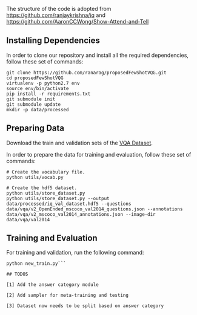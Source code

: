 
The structure of the code is adopted from https://github.com/ranjaykrishna/iq and https://github.com/AaronCCWong/Show-Attend-and-Tell

## Installing Dependencies

In order to clone our repository and install all the required dependencies, follow these set of commands:

```
git clone https://github.com/ranarag/proposedFewShotVQG.git
cd proposedFewShotVQG
virtualenv -p python2.7 env
source env/bin/activate
pip install -r requirements.txt
git submodule init
git submodule update
mkdir -p data/processed
```

## Preparing Data

Download the train and validation sets of the <a href="https://visualqa.org/download.html">VQA Dataset</a>.

In order to prepare the data for training and evaluation, follow these set of commands:

```
# Create the vocabulary file.
python utils/vocab.py

# Create the hdf5 dataset.
python utils/store_dataset.py
python utils/store_dataset.py --output data/processed/iq_val_dataset.hdf5 --questions data/vqa/v2_OpenEnded_mscoco_val2014_questions.json --annotations data/vqa/v2_mscoco_val2014_annotations.json --image-dir data/vqa/val2014
```

## Training and Evaluation

For training and validation, run the following command:

```
python new_train.py```

## TODOS

[1] Add the answer category module

[2] Add sampler for meta-training and testing

[3] Dataset now needs to be split based on answer category
